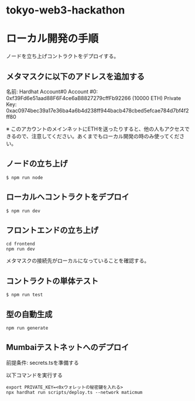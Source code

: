 # tokyo-web3-hackathon
# ローカル開発の手順
ノードを立ち上げコントラクトをデプロイする。

## メタマスクに以下のアドレスを追加する
名前: Hardhat Account#0
Account #0: 0xf39Fd6e51aad88F6F4ce6aB8827279cffFb92266 (10000 ETH)
Private Key: 0xac0974bec39a17e36ba4a6b4d238ff944bacb478cbed5efcae784d7bf4f2ff80

※ このアカウントのメインネットにETHを送ったりすると、他の人もアクセスできるので、注意してください。あくまでもローカル開発の時のみ使ってください。

## ノードの立ち上げ

```
$ npm run node
```

## ローカルへコントラクトをデプロイ

```
$ npm run dev
```

## フロントエンドの立ち上げ

```
cd frontend
npm run dev
```

メタマスクの接続先がローカルになっていることを確認する。

## コントラクトの単体テスト

```
$ npm run test
```

## 型の自動生成
```
npm run generate
```

## Mumbaiテストネットへのデプロイ
前提条件: secrets.tsを準備する

以下コマンドを実行する
```
export PRIVATE_KEY=<0xウォレットの秘密鍵を入れる>
npx hardhat run scripts/deploy.ts --network maticmum
```